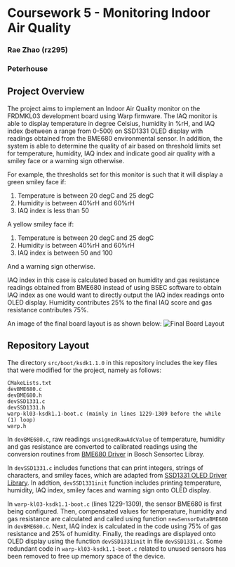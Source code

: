 # Coursework 5 - Monitoring Indoor Air Quality
### Rae Zhao (rz295)
### Peterhouse

## Project Overview
The project aims to implement an Indoor Air Quality monitor on the FRDMKL03 development board using Warp firmware. The IAQ monitor is able to display temperature in degree Celsius, humidity in %rH, and IAQ index (between a range from 0-500) on SSD1331 OLED display with readings obtained from the BME680 environmental sensor. In addition, the system is able to determine the quality of air based on threshold limits set for temperature, humidity, IAQ index and indicate good air quality with a smiley face or a warning sign otherwise.

For example, the thresholds set for this monitor is such that it will display a green smiley face if:
1. Temperature is between 20 degC and 25 degC
2. Humidity is between 40%rH and 60%rH
3. IAQ index is less than 50

A yellow smiley face if:
1. Temperature is between 20 degC and 25 degC
2. Humidity is between 40%rH and 60%rH
3. IAQ index is between 50 and 100

And a warning sign otherwise.

IAQ index in this case is calculated based on humidity and gas resistance readings obtained from BME680 instead of using BSEC software to obtain IAQ index as one would want to directly output the IAQ index readings onto OLED display. Humidity contributes 25% to the final IAQ score and gas resistance contributes 75%.

An image of the final board layout is as shown below:
![Final Board Layout](layout.JPG)

## Repository Layout
The directory `src/boot/ksdk1.1.0` in this repository includes the key files that were modified for the project, namely as follows:
```
CMakeLists.txt
devBME680.c
devBME680.h
devSSD1331.c
devSSD1331.h
warp-kl03-ksdk1.1-boot.c (mainly in lines 1229-1309 before the while (1) loop)
warp.h
```
In `devBME680.c`, raw readings `unsignedRawAdcValue` of temperature, humidity and gas resistance are converted to calibrated readings using the conversion routines from [BME680 Driver](https://github.com/BoschSensortec/BME680_driver) in Bosch Sensortec Libray.

In `devSSD1331.c` includes functions that can print integers, strings of characters, and smiley faces, which are adapted from [SSD1331 OLED Driver Library](https://os.mbed.com/users/star297/code/ssd1331//file/4385fd242db0/ssd1331.cpp/). In addtion, `devSSD1331init` function includes printing temperature, humidity, IAQ index, smiley faces and warning sign onto OLED display.

In `warp-kl03-ksdk1.1-boot.c` (lines 1229-1309), the sensor BME680 is first being configured. Then, compensated values for temperature, humidity and gas resistance are calculated and called using function `newSensorDataBME680` in `devBME680.c`. Next, IAQ index is calculated in the code using 75% of gas resistance and 25% of humidity. Finally, the readings are displayed onto OLED display using the function `devSSD1331init` in file `devSSD1331.c`. Some redundant code in `warp-kl03-ksdk1.1-boot.c` related to unused sensors has been removed to free up memory space of the device.

